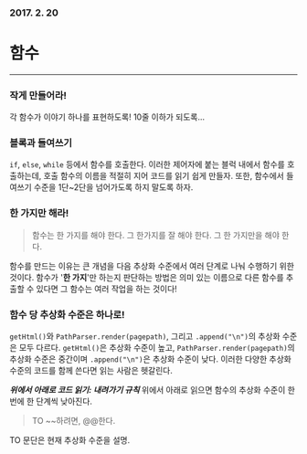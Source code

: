 ### 2017. 2. 20
# 함수
---
### 작게 만들어라!
각 함수가 이야기 하나를 표현하도록! 10줄 이하가 되도록...

### 블록과 들여쓰기
```if```, ```else```, ```while``` 등에서 함수를 호출한다. 이러한 제어자에 붙는 블럭 내에서 함수를 호출하는데, 호출 함수의 이름을 적절히 지어 코드를 읽기 쉽게 만들자. 또한, 함수에서 들여쓰기 수준을 1단~2단을 넘어가도록 하지 말도록 하자.

### 한 가지만 해라!
> 함수는 한 가지를 해야 한다. 그 한가지를 잘 해야 한다. 그 한 가지만을 해야 한다. 

함수를 만드는 이유는 큰 개념을 다음 추상화 수준에서 여러 단계로 나눠 수행하기 위한 것이다. 
함수가 '**한 가지**'만 하는지 판단하는 방법은 의미 있는 이름으로 다른 함수를 추출할 수 있다면 그 함수는 여러 작업을 하는 것이다!

### 함수 당 추상화 수준은 하나로!
```getHtml()```와 ```PathParser.render(pagepath)```, 그리고 ```.append("\n")```의 추상화 수준은 모두 다르다. ```getHtml()```은 추상화 수준이 높고, ```PathParser.render(pagepath)```의 추상화 수준은 중간이며 ```.append("\n")```은 추상화 수준이 낮다. 이러한 다양한 추상화 수준의 코드를 함께 쓴다면 읽는 사람은 헷갈린다. 

***위에서 아래로 코드 읽기: 내려가기 규칙***
위에서 아래로 읽으면 함수의 추상화 수준이 한 번에 한 단계씩 낮아진다. 
>TO ~~하려면, @@한다.

TO 문단은 현재 추상화 수준을 설명.